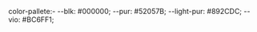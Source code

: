color-pallete:-
    --blk: #000000;
    --pur: #52057B;
    --light-pur: #892CDC;
    --vio: #BC6FF1;

